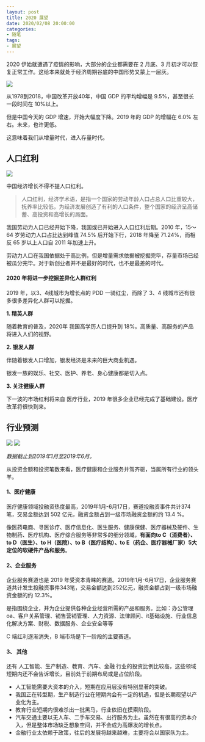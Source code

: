 ```yaml
---
layout: post
title: 2020 展望
date: 2020/02/08 20:00:00
categories:
- 随笔
tags:
- 展望
---
```


2020 伊始就遭遇了疫情的影响，大部分的企业都需要在 2 月底、3 月初才可以恢复正常工作。这给本来就处于经济周期谷底的中国形势又蒙上一层灰。

![](http://pics.naaln.com/blog/2020-02-08-n5JRyqk8Pf9eKh6MmBE1.jpg-basicBlog)

从1978到2018，中国改革开放40年，中国 GDP 的平均增幅是 9.5%，甚至很长一段时间在 10%以上。

但是中国今天的 GDP 增速，开始大幅度下降。2019 年的 GDP 的增幅在 6.0% 左右。未来，也许更低。

这意味着我们从增量时代，进入存量时代。

## 人口红利

![](http://pics.naaln.com/blog/2020-02-08-075033.jpg-basicBlog)

中国经济增长不得不提人口红利。

> 人口红利，经济学术语，是指一个国家的劳动年龄人口占总人口比重较大，抚养率比较低，为经济发展创造了有利的人口条件，整个国家的经济呈高储蓄、高投资和高增长的局面。

我国劳动力人口已经开始下降，我国或已开始进入人口红利后期。2010 年，15～64 岁劳动力人口占比达到峰值 74.5% 后开始下行，2018 年降至 71.24%，而相反 65 岁以上人口自 2011 年加速上升。

劳动力人口在我国依据处于高比例，但是增量需求依据被挖掘完毕，存量市场已经被瓜分完毕。对于新创业者并不是最好的时代，也不是最差的时代。

#### 2020 年将进一步挖掘差异化人群红利

2019 年，以3、4线城市为增长点的 PDD 一骑红尘，而除了 3、4 线城市还有很多很多差异化人群可以挖掘。

**1. 精英人群**

随着教育的普及，2020年 我国高学历人口提升到 18%。高质量、高服务的产品将进入人们的视野。

**2. 银发人群**

伴随着银发人口增加，银发经济是未来的巨大商业机遇。

银发一族的娱乐、社交、医护、养老、身心健康都是切入点。

**3. 关注健康人群**

下一波的市场红利将来自 医疗行业，2019 年很多企业已经完成了基础建设。医疗改革将很快到来。

## 行业预测

![](http://pics.naaln.com/blog/2020-02-08-082620.jpg-basicBlog)
![](http://pics.naaln.com/blog/2020-02-08-082642.jpg-basicBlog)

*数据截止到2019年1月至2019年6月。*

从投资金额和投资笔数来看，医疗健康和企业服务并驾齐驱，当属所有行业的领头羊。 

#### 1、医疗健康

医疗健康领域投融资热度最高，2019年1月-6月17日，赛道投融资事件共计374笔，交易金额达到 502 亿元，融资金额占到一级市场融资金额的约 13.4 %。

像医药电商、寻医诊疗、医疗信息化、医生服务、健康保健、医疗器械及硬件、生物制药、医疗机构、医疗综合服务等非常多的细分领域，**有面向to C（消费者）、to D（医生）、to H（医院）、to B（医疗结构）、to E（药企、医疗器械厂家）5大定位的软硬件产品和服务**。

#### 2、企业服务

企业服务赛道也是 2019 年受资本青睐的赛道。2019年1月-6月17日，企业服务赛道共计发生投融资事件343笔，交易金额达到252亿元，融资金额占到一级市场融资金额的约 12.3%。

是指围绕企业，并为企业提供各种企业经营所需的产品和服务。比如：办公管理oa、客户关系管理、销售营销管理、人力资源、法律顾问、it基础设施、行业信息化解决方案、财税、数据服务、企业安全等等

C 端红利逐渐消失，B 端市场是下一阶段的主要赛道。

#### 3、 其他

还有 人工智能、生产制造、教育、汽车、金融 行业的投资比例比较高，这些领域短期内还不会告诉增长，目前处于前期布局或是占位阶段。

* 人工智能需要大资本的介入，短期在应用层没有特别显著的突破。
* 我国正在转型期，生产制造行业在短期内会有一定的机遇，但是长期观望以产业化为主。
* 教育行业短期内很难杀出一批黑马，行业依旧在摸索阶段。
* 汽车交通主要以无人车、二手车交易、出行服务为主。虽然在有很高的资本介入，但是整体市场缺乏想象空间，并不会成为高爆发的增长点。
* 金融行业太依赖于政策，往后的发展将越来越难，主要将会以国家队为主。
